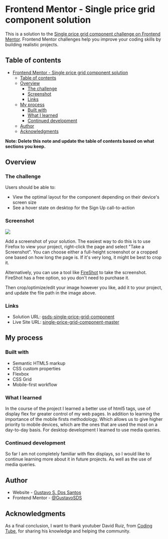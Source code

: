 # Frontend Mentor - Single price grid component solution

This is a solution to the [Single price grid component challenge on Frontend Mentor](https://www.frontendmentor.io/challenges/single-price-grid-component-5ce41129d0ff452fec5abbbc). Frontend Mentor challenges help you improve your coding skills by building realistic projects. 

## Table of contents

- [Frontend Mentor - Single price grid component solution](#frontend-mentor---single-price-grid-component-solution)
  - [Table of contents](#table-of-contents)
  - [Overview](#overview)
    - [The challenge](#the-challenge)
    - [Screenshot](#screenshot)
    - [Links](#links)
  - [My process](#my-process)
    - [Built with](#built-with)
    - [What I learned](#what-i-learned)
    - [Continued development](#continued-development)
  - [Author](#author)
  - [Acknowledgments](#acknowledgments)

**Note: Delete this note and update the table of contents based on what sections you keep.**

## Overview

### The challenge

Users should be able to:

- View the optimal layout for the component depending on their device's screen size
- See a hover state on desktop for the Sign Up call-to-action

### Screenshot

![](./screenshot.jpg)

Add a screenshot of your solution. The easiest way to do this is to use Firefox to view your project, right-click the page and select "Take a Screenshot". You can choose either a full-height screenshot or a cropped one based on how long the page is. If it's very long, it might be best to crop it.

Alternatively, you can use a tool like [FireShot](https://getfireshot.com/) to take the screenshot. FireShot has a free option, so you don't need to purchase it. 

Then crop/optimize/edit your image however you like, add it to your project, and update the file path in the image above.

### Links

- Solution URL: [gsds-single-price-grid-component](https://gsds-single-price-grid-component.netlify.app/)
- Live Site URL: [single-price-grid-component-master](https://github.com/GustavoSDS/single-price-grid-component-master)

## My process

### Built with

- Semantic HTML5 markup
- CSS custom properties
- Flexbox
- CSS Grid
- Mobile-first workflow


### What I learned

In the course of the project I learned a better use of html5 tags, use of display flex for greater control of my web pages.
In addition to learning the importance of the mobile firsts methodology. Which allows us to give higher priority to mobile devices, 
which are the ones that are used the most on a day-to-day basis.
For desktop development I learned to use media queries.

### Continued development

So far I am not completely familiar with flex displays, so I would like to continue learning more about it in future projects. As well as the use of media queries.

## Author

- Website - [Gustavo S. Dos Santos](https://github.com/GustavoSDS)
- Frontend Mentor - [@GustavoSDS](https://www.frontendmentor.io/profile/GustavoSDS)

## Acknowledgments

As a final conclusion, I want to thank youtuber David Ruiz, 
from [Coding Tube](https://www.youtube.com/c/CodingTube), for sharing his knowledge and helping the community.
